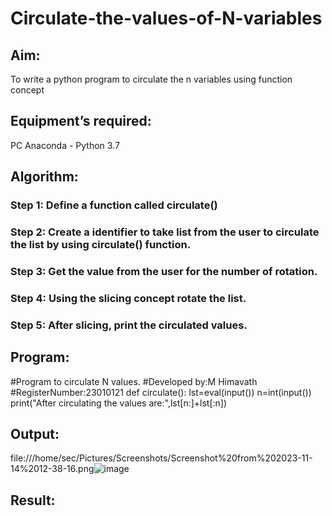# Circulate-the-values-of-N-variables
## Aim:
To write a python program to circulate the n variables using function concept
## Equipment’s required:
PC
Anaconda - Python 3.7
## Algorithm: 
### Step 1: Define a function called circulate()
### Step 2: Create a identifier to take list from the user to circulate the list by using circulate() function.
### Step 3: Get the value from the user for the number of rotation.

### Step 4: Using the slicing concept rotate the list.

### Step 5: After slicing, print the circulated values.

## Program:
#Program to circulate N values.
#Developed by:M Himavath
#RegisterNumber:23010121
def circulate():
    lst=eval(input())
    n=int(input())
    print("After circulating the values are:",lst[n:]+lst[:n])

## Output:
file:///home/sec/Pictures/Screenshots/Screenshot%20from%202023-11-14%2012-38-16.png![image](https://github.com/Himavath08/Circulate-the-values-of-N-variables/assets/139110631/b31fb09f-aa2c-4d55-8faa-cf31fb231677)

## Result:
